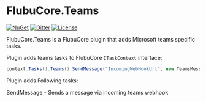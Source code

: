 # FlubuCore.Teams

[![NuGet](https://img.shields.io/nuget/v/FlubuCore.Teams.svg)](https://www.nuget.org/packages/FlubuCore.Teams/)
[![Gitter](https://img.shields.io/gitter/room/FlubuCore/Lobby.svg)](https://gitter.im/FlubuCore/Lobby?utm_source=badge&utm_medium=badge&utm_campaign=pr-badge&utm_content=badge)
[![License](https://img.shields.io/github/license/flubu-core/flubuCore.CakePlugin.svg)](https://github.com/flubu-core/FlubuCore.TeamsPlugin/blob/master/LICENSE)

FlubuCore.Teams is a FlubuCore plugin that adds Microsoft teams specific tasks.

Plugin adds teams tasks to FlubuCore ```ITaskContext``` interface: 

```C# 
context.Tasks().Teams().SendMessage("IncomingWebHookUrl", new TeamsMessage { Text = "Hello world" }).Execute(context);
```

Plugin adds Following tasks:

SendMessage - Sends a message via incoming teams webhook

